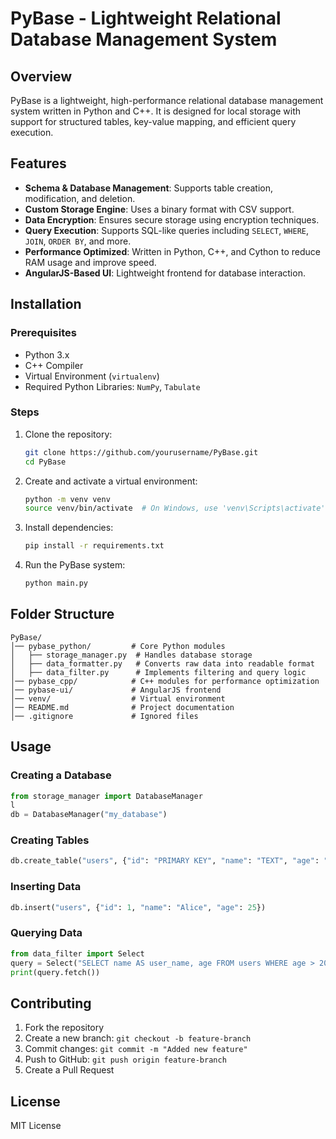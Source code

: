 # PyBase - Lightweight Relational Database Management System

## Overview
PyBase is a lightweight, high-performance relational database management system written in Python and C++. It is designed for local storage with support for structured tables, key-value mapping, and efficient query execution.

## Features
- **Schema & Database Management**: Supports table creation, modification, and deletion.
- **Custom Storage Engine**: Uses a binary format with CSV support.
- **Data Encryption**: Ensures secure storage using encryption techniques.
- **Query Execution**: Supports SQL-like queries including `SELECT`, `WHERE`, `JOIN`, `ORDER BY`, and more.
- **Performance Optimized**: Written in Python, C++, and Cython to reduce RAM usage and improve speed.
- **AngularJS-Based UI**: Lightweight frontend for database interaction.

## Installation

### Prerequisites
- Python 3.x
- C++ Compiler
- Virtual Environment (`virtualenv`)
- Required Python Libraries: `NumPy`, `Tabulate`

### Steps
1. Clone the repository:
   ```sh
   git clone https://github.com/yourusername/PyBase.git
   cd PyBase
   ```
2. Create and activate a virtual environment:
   ```sh
   python -m venv venv
   source venv/bin/activate  # On Windows, use 'venv\Scripts\activate'
   ```
3. Install dependencies:
   ```sh
   pip install -r requirements.txt
   ```
4. Run the PyBase system:
   ```sh
   python main.py
   ```

## Folder Structure
```
PyBase/
│── pybase_python/         # Core Python modules
│   ├── storage_manager.py  # Handles database storage
│   ├── data_formatter.py   # Converts raw data into readable format
│   ├── data_filter.py      # Implements filtering and query logic
│── pybase_cpp/            # C++ modules for performance optimization
│── pybase-ui/             # AngularJS frontend
│── venv/                  # Virtual environment
│── README.md              # Project documentation
│── .gitignore             # Ignored files
```

## Usage
### Creating a Database
```python
from storage_manager import DatabaseManager
l
db = DatabaseManager("my_database")
```

### Creating Tables
```python
db.create_table("users", {"id": "PRIMARY KEY", "name": "TEXT", "age": "INTEGER"})
```

### Inserting Data
```python
db.insert("users", {"id": 1, "name": "Alice", "age": 25})
```

### Querying Data
```python
from data_filter import Select
query = Select("SELECT name AS user_name, age FROM users WHERE age > 20")
print(query.fetch())
```

## Contributing
1. Fork the repository
2. Create a new branch: `git checkout -b feature-branch`
3. Commit changes: `git commit -m "Added new feature"`
4. Push to GitHub: `git push origin feature-branch`
5. Create a Pull Request

## License
MIT License

